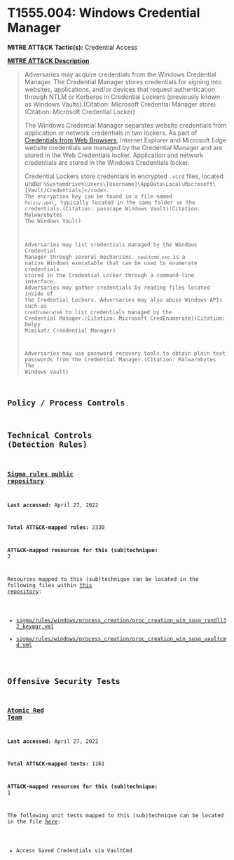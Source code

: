 # T1555.004: Windows Credential Manager
**MITRE ATT&CK Tactic(s):** Credential Access

**[MITRE ATT&CK Description](https://attack.mitre.org/techniques/T1555/004)**
<blockquote>Adversaries may acquire credentials from the Windows Credential Manager. The Credential Manager stores credentials for signing into websites, applications, and/or devices that request authentication through NTLM or Kerberos in Credential Lockers (previously known as Windows Vaults).(Citation: Microsoft Credential Manager store)(Citation: Microsoft Credential Locker)

The Windows Credential Manager separates website credentials from application or network credentials in two lockers. As part of [Credentials from Web Browsers](https://attack.mitre.org/techniques/T1555/003), Internet Explorer and Microsoft Edge website credentials are managed by the Credential Manager and are stored in the Web Credentials locker. Application and network credentials are stored in the Windows Credentials locker.

Credential Lockers store credentials in encrypted <code>.vcrd</code> files, located under <code>%Systemdrive%\Users\\[Username]\AppData\Local\Microsoft\\[Vault/Credentials]\</code>. The encryption key can be found in a file named <code>Policy.vpol</code>, typically located in the same folder as the credentials.(Citation: passcape Windows Vault)(Citation: Malwarebytes The Windows Vault)

Adversaries may list credentials managed by the Windows Credential Manager through several mechanisms. <code>vaultcmd.exe</code> is a native Windows executable that can be used to enumerate credentials stored in the Credential Locker through a command-line interface. Adversaries may gather credentials by reading files located inside of the Credential Lockers. Adversaries may also abuse Windows APIs such as <code>CredEnumerateA</code> to list credentials managed by the Credential Manager.(Citation: Microsoft CredEnumerate)(Citation: Delpy Mimikatz Crendential Manager)

Adversaries may use password recovery tools to obtain plain text passwords from the Credential Manager.(Citation: Malwarebytes The Windows Vault)</blockquote>

## Policy / Process Controls
## Technical Controls (Detection Rules)
### [Sigma rules public repository](https://github.com/SigmaHQ/sigma)
**Last accessed:** April 27, 2022

**Total ATT&CK-mapped rules:** 2330

**ATT&CK-mapped resources for this (sub)technique:** 2

Resources mapped to this (sub)technique can be located in the following files within [this repository](https://github.com/SigmaHQ/sigma/tree/master/rules):

* [sigma/rules/windows/process_creation/proc_creation_win_susp_rundll32_keymgr.yml](https://github.com/SigmaHQ/sigma/blob/master/rules/windows/process_creation/proc_creation_win_susp_rundll32_keymgr.yml)
* [sigma/rules/windows/process_creation/proc_creation_win_susp_vaultcmd.yml](https://github.com/SigmaHQ/sigma/blob/master/rules/windows/process_creation/proc_creation_win_susp_vaultcmd.yml)


## Offensive Security Tests
### [Atomic Red Team](https://github.com/redcanaryco/atomic-red-team)
**Last accessed:** April 27, 2022

**Total ATT&CK-mapped tests:** 1161

**ATT&CK-mapped resources for this (sub)technique:** 1

The following unit tests mapped to this (sub)technique can be located in the file [here](https://github.com/redcanaryco/atomic-red-team/tree/master/atomics/T1555.004/T1555.004.yaml):

* Access Saved Credentials via VaultCmd


